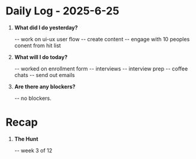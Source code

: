 # Daily Log - 2025-6-25

1. **What did I do yesterday?**

   -- work on ui-ux user flow
   -- create content
   -- engage with 10 peoples conent from hit list

2. **What will I do today?**
   
   -- worked on enrollment form
   -- interviews
   -- interview prep
   -- coffee chats
   -- send out emails

3. **Are there any blockers?**

   -- no blockers.

# Recap

1. **The Hunt**
   
   -- week 3 of 12

<!--
   git add .; git commit -m "daily stand-up"; git push;
   git add .; git commit -m "daily close"; git push;
-->